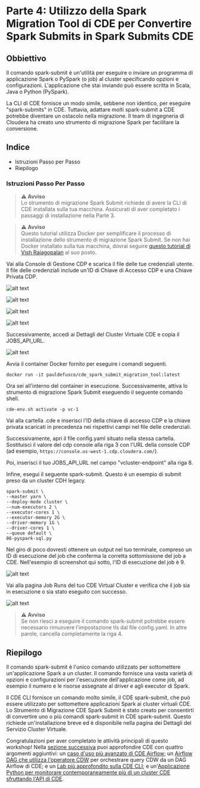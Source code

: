# Parte 4: Utilizzo della Spark Migration Tool di CDE per Convertire Spark Submits in Spark Submits CDE

## Obbiettivo

Il comando spark-submit è un'utilità per eseguire o inviare un programma di applicazione Spark o PySpark (o job) al cluster specificando opzioni e configurazioni. L'applicazione che stai inviando può essere scritta in Scala, Java o Python (PySpark).

La CLI di CDE fornisce un modo simile, sebbene non identico, per eseguire "spark-submits" in CDE. Tuttavia, adattare molti spark-submit a CDE potrebbe diventare un ostacolo nella migrazione. Il team di ingegneria di Cloudera ha creato uno strumento di migrazione Spark per facilitare la conversione.

## Indice

* Istruzioni Passo per Passo
* Riepilogo

### Istruzioni Passo Per Passo

>**⚠ Avviso**  
>Lo strumento di migrazione Spark Submit richiede di avere la CLI di CDE installata sulla tua macchina. Assicurati di aver completato i passaggi di installazione nella Parte 3.

>**⚠ Avviso**  
>Questo tutorial utilizza Docker per semplificare il processo di installazione dello strumento di migrazione Spark Submit. Se non hai Docker installato sulla tua macchina, dovrai seguire [questo tutorial di Vish Rajagopalan](https://github.com/SuperEllipse/cde-spark-submit-migration) al suo posto.

Vai alla Console di Gestione CDP e scarica il file delle tue credenziali utente. Il file delle credenziali include un'ID di Chiave di Accesso CDP e una Chiave Privata CDP.

![alt text](../../img/mgt_console1.png)

![alt text](../../img/mgt_console2.png)

![alt text](../../img/mgt_console3.png)

![alt text](../../img/mgt_console4.png)

Successivamente, accedi ai Dettagli del Cluster Virtuale CDE e copia il JOBS_API_URL.

![alt text](../../img/jobsapiurl.png)

Avvia il container Docker fornito per eseguire i comandi seguenti.

```
docker run -it pauldefusco/cde_spark_submit_migration_tool:latest
```

Ora sei all'interno del container in esecuzione. Successivamente, attiva lo strumento di migrazione Spark Submit eseguendo il seguente comando shell.

```
cde-env.sh activate -p vc-1
```

Vai alla cartella .cde e inserisci l'ID della chiave di accesso CDP e la chiave privata scaricati in precedenza nei rispettivi campi nel file delle credenziali.

Successivamente, apri il file config.yaml situato nella stessa cartella. Sostituisci il valore del cdp console alla riga 3 con l'URL della console CDP (ad esempio, `https://console.us-west-1.cdp.cloudera.com/`).

Poi, inserisci il tuo JOBS_API_URL nel campo "vcluster-endpoint" alla riga 8.

Infine, esegui il seguente spark-submit. Questo è un esempio di submit preso da un cluster CDH legacy.

```
spark-submit \
--master yarn \
--deploy-mode cluster \
--num-executors 2 \
--executor-cores 1 \
--executor-memory 2G \
--driver-memory 1G \
--driver-cores 1 \
--queue default \
06-pyspark-sql.py
```

Nel giro di poco dovresti ottenere un output nel tuo terminale, compreso un ID di esecuzione del job che conferma la corretta sottomissione del job a CDE. Nell'esempio di screenshot qui sotto, l'ID di esecuzione del job è 9.

![alt text](../../img/job_submit_confirm1.png)

Vai alla pagina Job Runs del tuo CDE Virtual Cluster e verifica che il job sia in esecuzione o sia stato eseguito con successo.

![alt text](../../img/job_submit_confirm3.png)

>**⚠ Avviso**  
>Se non riesci a eseguire il comando spark-submit potrebbe essere necessario rimuovere l'impostazione tls dal file config.yaml. In altre parole, cancella completamente la riga 4.

## Riepilogo

Il comando spark-submit è l'unico comando utilizzato per sottomettere un'applicazione Spark a un cluster. Il comando fornisce una vasta varietà di opzioni e configurazioni per l'esecuzione dell'applicazione come job, ad esempio il numero e le risorse assegnate al driver e agli executor di Spark.

Il CDE CLI fornisce un comando molto simile, il CDE spark-submit, che può essere utilizzato per sottomettere applicazioni Spark ai cluster virtuali CDE. Lo Strumento di Migrazione CDE Spark Submit è stato creato per consentirti di convertire uno o più comandi spark-submit in CDE spark-submit. Questo richiede un'installazione breve ed è disponibile nella pagina dei Dettagli del Servizio Cluster Virtuale.

Congratulazioni per aver completato le attività principali di questo workshop! Nella [sezione successiva](https://github.com/pdefusco/CDE119_ACE_WORKSHOP/blob/main/step_by_step_guides/italiano/parte05_extra.md#parte-5-lab-extra) puoi approfondire CDE con quattro argomenti aggiuntivi: un [caso d'uso più avanzato di CDE Airflow](https://github.com/pdefusco/CDE119_ACE_WORKSHOP/blob/main/step_by_step_guides/english/part05_bonus_labs.md#bonus-lab-1-cde-airflow-orchestration-in-depth); un [Airflow DAG che utilizza l'operatore CDW](https://github.com/pdefusco/CDE119_ACE_WORKSHOP/blob/main/step_by_step_guides/italiano/parte05_extra.md#bonus-lab-2-utilizzo-di-cde-airflow-con-cdw) per orchestrare query CDW da un DAG Airflow di CDE; e un [Lab più approfondito sulla CDE CLI](https://github.com/pdefusco/CDE119_ACE_WORKSHOP/blob/main/step_by_step_guides/italiano/parte05_extra.md#bonus-lab-3-approfondimento-utilizzo-della-cde-cli-per-ottimizzare-i-casi-duso-di-produzione-della-cde); e un'[Applicazione Python per monitorare contemporaneamente più di un cluster CDE sfruttando l'API di CDE](https://github.com/pdefusco/CDE119_ACE_WORKSHOP/blob/main/step_by_step_guides/italiano/parte05_extra.md#bonus-lab-4-utilizzo-di-python-con-la-api-di-cde).
